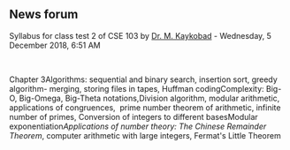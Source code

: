<h2>News forum</h2><a href="https://moodle.cse.buet.ac.bd/user/view.php?id=20&course=382"></a>
Syllabus for class test 2 of CSE 103
by <a href="https://moodle.cse.buet.ac.bd/user/view.php?id=20&course=382">Dr. M. Kaykobad</a> - Wednesday, 5 December 2018, 6:51 AM


 

Chapter 3Algorithms: sequential and binary search, insertion sort, greedy algorithm- merging, storing files in tapes, Huffman codingComplexity: Big-O, Big-Omega, Big-Theta notations,Division algorithm, modular arithmetic, applications of congruences,  prime number theorem of arithmetic, infinite number of primes, Conversion of integers to different basesModular exponentiation*Applications of number theory: The Chinese Remainder Theorem*, computer arithmetic with large integers, Fermat's Little Theorem






